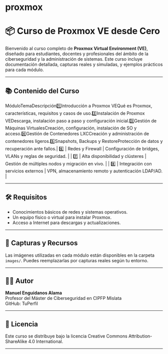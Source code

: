 # proxmox
# 📦 Curso de Proxmox VE desde Cero

Bienvenido al curso completo de **Proxmox Virtual Environment (VE)**, diseñado para estudiantes, docentes y profesionales del ámbito de la ciberseguridad y la administración de sistemas. Este curso incluye documentación detallada, capturas reales y simuladas, y ejemplos prácticos para cada módulo.

---

## 📚 Contenido del Curso

MóduloTemaDescripción1️⃣Introducción a Proxmox VEQué es Proxmox, características, requisitos y casos de uso.2️⃣Instalación de Proxmox VEDescarga, instalación paso a paso y configuración inicial.3️⃣Gestión de Máquinas VirtualesCreación, configuración, instalación de SO y acceso.4️⃣Gestión de Contenedores LXCCreación y administración de contenedores ligeros.5️⃣Snapshots, Backups y RestoreProtección de datos y recuperación ante fallos.| 6️⃣ | Redes y Firewall | Configuración de bridges, VLANs y reglas de seguridad. |
| 7️⃣ | Alta disponibilidad y clústeres | Gestión de múltiples nodos y migración en vivo. |
| 8️⃣ | Integración con servicios externos | VPN, almacenamiento remoto y autenticación LDAP/AD. |

---

## 🛠️ Requisitos

- Conocimientos básicos de redes y sistemas operativos.
- Un equipo físico o virtual para instalar Proxmox.
- Acceso a Internet para descargas y actualizaciones.

---

## 📸 Capturas y Recursos

Las imágenes utilizadas en cada módulo están disponibles en la carpeta `images/`. Puedes reemplazarlas por capturas reales según tu entorno.

---

## 🧑‍🏫 Autor

**Manuel Enguídanos Alama**  
Profesor del Máster de Ciberseguridad en CIPFP Mislata  
GitHub: TuPerfil

---

## 📄 Licencia

Este curso se distribuye bajo la licencia Creative Commons Attribution-ShareAlike 4.0 International.

---

